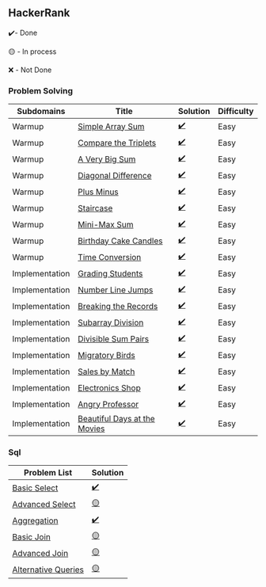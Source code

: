 ## HackerRank ##

✔️- Done

🟡 - In process

❌ - Not Done

### Problem Solving ###

| Subdomains     | Title                                                                                                                        | Solution                                                          | Difficulty |
|----------------|------------------------------------------------------------------------------------------------------------------------------|-------------------------------------------------------------------|------------|
| Warmup         | [Simple Array Sum](https://www.hackerrank.com/challenges/simple-array-sum/problem?isFullScreen=true)                         | [✔️](algorithm/warmup/SimpleArraySum.java)                        | Easy       |
| Warmup         | [Compare the Triplets](https://www.hackerrank.com/challenges/compare-the-triplets/problem?isFullScreen=true)                 | [✔️](algorithm/warmup/CompareTriplets.java)                       | Easy       |
| Warmup         | [A Very Big Sum](https://www.hackerrank.com/challenges/a-very-big-sum/problem?isFullScreen=true)                             | [✔️](algorithm/warmup/AVeryBigSum.java)                           | Easy       |
| Warmup         | [Diagonal Difference](https://www.hackerrank.com/challenges/diagonal-difference/problem?isFullScreen=true)                   | [✔️](algorithm/warmup/DiagonalDifference.java)                    | Easy       |
| Warmup         | [Plus Minus](https://www.hackerrank.com/challenges/plus-minus/problem?isFullScreen=true)                                     | [✔️](algorithm/warmup/PlusMinus.java)                             | Easy       |
| Warmup         | [Staircase](https://www.hackerrank.com/challenges/staircase/problem?isFullScreen=true)                                       | [✔️](algorithm/warmup/Staircase.java)                             | Easy       |
| Warmup         | [Mini-Max Sum](https://www.hackerrank.com/challenges/mini-max-sum/problem?isFullScreen=true)                                 | [✔️](algorithm/warmup/MiniMaxSum.java)                            | Easy       |
| Warmup         | [Birthday Cake Candles](https://www.hackerrank.com/challenges/birthday-cake-candles/problem?isFullScreen=true)               | [✔️](algorithm/warmup/BirthdayCakeCandles.java)                   | Easy       |
| Warmup         | [Time Conversion](https://www.hackerrank.com/challenges/time-conversion/problem?isFullScreen=true)                           | [✔️](algorithm/warmup/TimeConversion.java)                        | Easy       |
| Implementation | [Grading Students](https://www.hackerrank.com/challenges/grading/problem?isFullScreen=true)                                  | [✔️](algorithm/implementation/easy/GradingStudents.java)          | Easy       |
| Implementation | [Number Line Jumps](https://www.hackerrank.com/challenges/kangaroo/problem?isFullScreen=true)                                | [✔️](algorithm/implementation/easy/NumberLineJumps.java)          | Easy       |
| Implementation | [Breaking the Records](https://www.hackerrank.com/challenges/breaking-best-and-worst-records/problem?isFullScreen=true)      | [✔️](algorithm/implementation/easy/BreakingTheRecords.java)       | Easy       |
| Implementation | [Subarray Division](https://www.hackerrank.com/challenges/the-birthday-bar/problem?isFullScreen=true)                        | [✔️](algorithm/implementation/easy/SubarrayDivision.java)         | Easy       |
| Implementation | [Divisible Sum Pairs](https://www.hackerrank.com/challenges/divisible-sum-pairs/problem?isFullScreen=true)                   | [✔️](algorithm/implementation/easy/DivisibleSumPairs.java)        | Easy       |
| Implementation | [Migratory Birds](https://www.hackerrank.com/challenges/migratory-birds/problem?isFullScreen=true)                           | [✔️](algorithm/implementation/easy/MigratoryBirds.java)           | Easy       |
| Implementation | [Sales by Match](https://www.hackerrank.com/challenges/sock-merchant/problem?isFullScreen=true)                              | [✔️](algorithm/implementation/easy/SalesByMatch.java)             | Easy       |
| Implementation | [Electronics Shop](https://www.hackerrank.com/challenges/electronics-shop/problem?isFullScreen=true)                         | [✔️](algorithm/implementation/easy/ElectronicsShop.java)          | Easy       |
| Implementation | [Angry Professor](https://www.hackerrank.com/challenges/angry-professor/problem?isFullScreen=true)                           | [✔️](algorithm/implementation/easy/AngryProfessor.java)           | Easy       |
| Implementation | [Beautiful Days at the Movies](https://www.hackerrank.com/challenges/beautiful-days-at-the-movies/problem?isFullScreen=true) | [✔️](algorithm/implementation/easy/BeautifulDaysAtTheMovies.java) | Easy       |

### Sql ###

| Problem List                                                                                                    | Solution                          |
|-----------------------------------------------------------------------------------------------------------------|-----------------------------------|
| [Basic Select](https://www.hackerrank.com/domains/sql?filters%5Bsubdomains%5D%5B%5D=select)                     | [✔️](sql/basic-select.sql)        |
| [Advanced Select](https://www.hackerrank.com/domains/sql?filters%5Bsubdomains%5D%5B%5D=advanced-select)         | [🟡](sql/advanced-select.sql)     |
| [Aggregation](https://www.hackerrank.com/domains/sql?filters%5Bsubdomains%5D%5B%5D=aggregation)                 | [✔️](sql/aggregation.sql)         |
| [Basic Join](https://www.hackerrank.com/domains/sql?filters%5Bsubdomains%5D%5B%5D=join)                         | [🟡](sql/basic-join.sql)          |
| [Advanced Join](https://www.hackerrank.com/domains/sql?filters%5Bsubdomains%5D%5B%5D=advanced-join)             | [🟡](sql/advanced-join.sql)       |
| [Alternative Queries](https://www.hackerrank.com/domains/sql?filters%5Bsubdomains%5D%5B%5D=alternative-queries) | [🟡](sql/alternative-queries.sql) |



